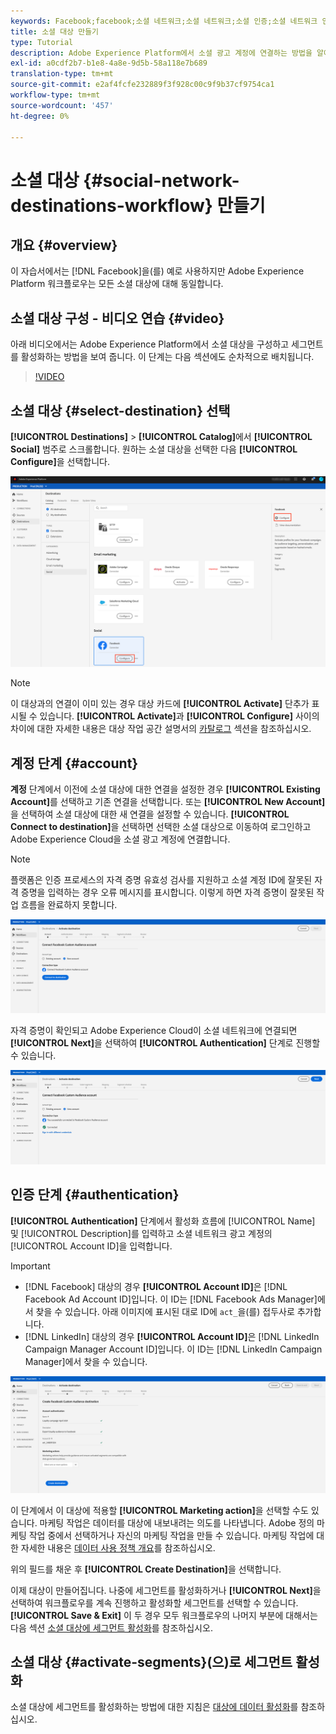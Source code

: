 ```yaml
---
keywords: Facebook;facebook;소셜 네트워크;소셜 네트워크;소셜 인증;소셜 네트워크 인증
title: 소셜 대상 만들기
type: Tutorial
description: Adobe Experience Platform에서 소셜 광고 계정에 연결하는 방법을 알아봅니다.
exl-id: a0cdf2b7-b1e8-4a8e-9d5b-58a118e7b689
translation-type: tm+mt
source-git-commit: e2af4fcfe232889f3f928c00c9f9b37cf9754ca1
workflow-type: tm+mt
source-wordcount: '457'
ht-degree: 0%

---
```


# 소셜 대상 {#social-network-destinations-workflow} 만들기

## 개요 {#overview}

이 자습서에서는 [!DNL Facebook]을(를) 예로 사용하지만 Adobe Experience Platform 워크플로우는 모든 소셜 대상에 대해 동일합니다.

## 소셜 대상 구성 - 비디오 연습 {#video}

아래 비디오에서는 Adobe Experience Platform에서 소셜 대상을 구성하고 세그먼트를 활성화하는 방법을 보여 줍니다. 이 단계는 다음 섹션에도 순차적으로 배치됩니다.

>[!VIDEO](https://video.tv.adobe.com/v/332599/?quality=12&learn=on&captions=eng)

## 소셜 대상 {#select-destination} 선택

**[!UICONTROL Destinations]** > **[!UICONTROL Catalog]**&#x200B;에서 **[!UICONTROL Social]** 범주로 스크롤합니다. 원하는 소셜 대상을 선택한 다음 **[!UICONTROL Configure]**&#x200B;을 선택합니다.

![소셜 대상에 연결](../../assets/catalog/social/workflow/catalog.png)

>[!NOTE]
>
>이 대상과의 연결이 이미 있는 경우 대상 카드에 **[!UICONTROL Activate]** 단추가 표시될 수 있습니다. **[!UICONTROL Activate]**&#x200B;과 **[!UICONTROL Configure]** 사이의 차이에 대한 자세한 내용은 대상 작업 공간 설명서의 [카탈로그](../../ui/destinations-workspace.md#catalog) 섹션을 참조하십시오.

## 계정 단계 {#account}

**계정** 단계에서 이전에 소셜 대상에 대한 연결을 설정한 경우 **[!UICONTROL Existing Account]**&#x200B;를 선택하고 기존 연결을 선택합니다. 또는 **[!UICONTROL New Account]**&#x200B;을 선택하여 소셜 대상에 대한 새 연결을 설정할 수 있습니다. **[!UICONTROL Connect to destination]**&#x200B;을 선택하면 선택한 소셜 대상으로 이동하여 로그인하고 Adobe Experience Cloud을 소셜 광고 계정에 연결합니다.

>[!NOTE]
>
>플랫폼은 인증 프로세스의 자격 증명 유효성 검사를 지원하고 소셜 계정 ID에 잘못된 자격 증명을 입력하는 경우 오류 메시지를 표시합니다. 이렇게 하면 자격 증명이 잘못된 작업 흐름을 완료하지 못합니다.

![소셜 대상에 연결 - 인증 단계](../../assets/catalog/social/workflow/pre-connect.png)

자격 증명이 확인되고 Adobe Experience Cloud이 소셜 네트워크에 연결되면 **[!UICONTROL Next]**&#x200B;을 선택하여 **[!UICONTROL Authentication]** 단계로 진행할 수 있습니다.

![자격 증명 확인](../../assets/catalog/social/workflow/post-connect.png)

## 인증 단계 {#authentication}

**[!UICONTROL Authentication]** 단계에서 활성화 흐름에 [!UICONTROL Name] 및 [!UICONTROL Description]를 입력하고 소셜 네트워크 광고 계정의 [!UICONTROL Account ID]을 입력합니다.

>[!IMPORTANT]
>
> * [!DNL Facebook] 대상의 경우 **[!UICONTROL Account ID]**&#x200B;은 [!DNL Facebook Ad Account ID]입니다. 이 ID는 [!DNL Facebook Ads Manager]에서 찾을 수 있습니다. 아래 이미지에 표시된 대로 ID에 `act_`을(를) 접두사로 추가합니다.
> * [!DNL LinkedIn] 대상의 경우 **[!UICONTROL Account ID]**&#x200B;은 [!DNL LinkedIn Campaign Manager Account ID]입니다. 이 ID는 [!DNL LinkedIn Campaign Manager]에서 찾을 수 있습니다.


![소셜 대상에 연결 - 인증 단계](../../assets/catalog/social/workflow/authentication.png)

이 단계에서 이 대상에 적용할 **[!UICONTROL Marketing action]**&#x200B;을 선택할 수도 있습니다. 마케팅 작업은 데이터를 대상에 내보내려는 의도를 나타냅니다. Adobe 정의 마케팅 작업 중에서 선택하거나 자신의 마케팅 작업을 만들 수 있습니다. 마케팅 작업에 대한 자세한 내용은 [데이터 사용 정책 개요](../../../data-governance/policies/overview.md)를 참조하십시오.

위의 필드를 채운 후 **[!UICONTROL Create Destination]**&#x200B;을 선택합니다.

이제 대상이 만들어집니다. 나중에 세그먼트를 활성화하거나 **[!UICONTROL Next]**&#x200B;을 선택하여 워크플로우를 계속 진행하고 활성화할 세그먼트를 선택할 수 있습니다. **[!UICONTROL Save & Exit]** 이 두 경우 모두 워크플로우의 나머지 부분에 대해서는 다음 섹션 [소셜 대상에 세그먼트 활성화](#activate-segments)를 참조하십시오.

## 소셜 대상 {#activate-segments}(으)로 세그먼트 활성화

소셜 대상에 세그먼트를 활성화하는 방법에 대한 지침은 [대상에 데이터 활성화](../../ui/activate-destinations.md)를 참조하십시오.
